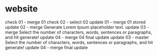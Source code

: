 # website

check 01 - merge 01
check 02 - select 02
update 01 - merge 01 stored
update 02 - merge Generate Lorem Ipsum placeholder text.
update 03 - merge Select the number of characters, words, sentences or paragraphs, and hit generate!
update 04 - merge 04 final update
update 03 - master Select the number of characters, words, sentences or paragraphs, and hit generate!
update 04 - merge final update

